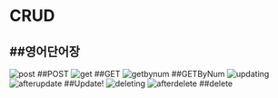 # CRUD
##영어단어장
---
![post](https://github.com/user-attachments/assets/b5193724-1dbf-46da-ae02-ec8c097fad6c)
##POST
![get](https://github.com/user-attachments/assets/8eee873e-c0c0-4dbe-8621-650f29bad0bc)
##GET
![getbynum](https://github.com/user-attachments/assets/5b145e76-bba5-4771-9eb2-78920025d874)
##GETByNum
![updating](https://github.com/user-attachments/assets/daba3346-73f0-4953-98b4-d6ab811694bb)
![afterupdate](https://github.com/user-attachments/assets/f6e83aa4-6096-455b-9386-de43aa041f39)
##Update!
![deleting](https://github.com/user-attachments/assets/feeff784-4493-4136-8705-2a01ba11eec3)
![afterdelete](https://github.com/user-attachments/assets/28a4e8c7-39ee-4f3a-9bb8-102bb46b5688)
##delete
